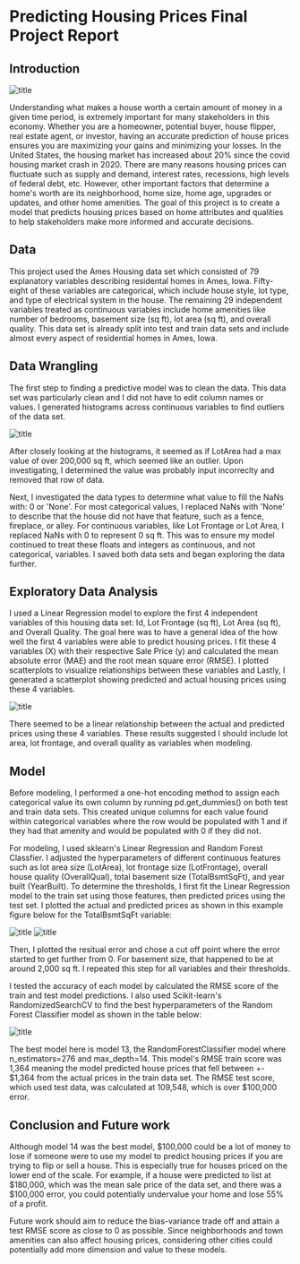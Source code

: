 # Predicting Housing Prices Final Project Report

## Introduction

![title](images/homeprice.webp)

Understanding what makes a house worth a certain amount of money in a given time period, is extremely important for many stakeholders in this economy. Whether you are a homeowner, potential buyer, house flipper, real estate agent, or investor, having an accurate prediction of house prices ensures you are maximizing your gains and minimizing your losses.  In the United States, the housing market has increased about 20% since the covid housing market crash in 2020.  There are many reasons housing prices can fluctuate such as supply and demand, interest rates, recessions, high levels of federal debt, etc.  However, other important factors that determine a home's worth are its neighborhood, home size, home age, upgrades or updates, and other home amenities.  The goal of this project is to create a model that predicts housing prices based on home attributes and qualities to help stakeholders make more informed and accurate decisions. 

## Data 

This project used the Ames Housing data set which consisted of 79 explanatory variables describing residental homes in Ames, Iowa. Fifty-eight of these variables are categorical, which include house style, lot type, and type of electrical system in the house. The remaining 29 independent variables treated as continuous variables include home amenities like number of bedrooms, basement size (sq ft), lot area (sq ft), and overall quality. This data set is already split into test and train data sets and include almost every aspect of residential homes in Ames, Iowa. 

## Data Wrangling

The first step to finding a predictive model was to clean the data. This data set was particularly clean and I did not have to edit column names or values. I generated histograms across continuous variables to find outliers of the data set.

![title](images/histogram.png)

After closely looking at the histograms, it seemed as if LotArea had a max value of over 200,000 sq ft, which seemed like an outlier.  Upon investigating, I determined the value was probably input incorreclty and removed that row of data. 

Next, I investigated the data types to determine what value to fill the NaNs with: 0 or 'None'. For most categorical values, I replaced NaNs with 'None' to describe that the house did not have that feature, such as a fence, fireplace, or alley.  For continuous variables, like Lot Frontage or Lot Area, I replaced NaNs with 0 to represent 0 sq ft.  This was to ensure my model continued to treat these floats and integers as continuous, and not categorical, variables. I saved both data sets and began exploring the data further.

## Exploratory Data Analysis 

I used a Linear Regression model to explore the first 4 independent variables of this housing data set: Id, Lot Frontage (sq ft), Lot Area (sq ft), and Overall Quality. The goal here was to have a general idea of the how well the first 4 variables were able to predict housing prices. I fit these 4 variables (X) with their respective Sale Price (y) and calculated the mean absolute error (MAE) and the root mean square error (RMSE). I plotted scatterplots to visualize relationships between these variables and Lastly, I generated a scatterplot showing predicted and actual housing prices using these 4 variables.  

![title](images/actualvspredicted.png)

There seemed to be a linear relationship between the actual and predicted prices using these 4 variables. These results suggested I should include lot area, lot frontage, and overall quality as variables when modeling. 

## Model

Before modeling, I performed a one-hot encoding method to assign each categorical value its own column by running pd.get_dummies() on both test and train data sets. This created unique columns for each value found within categorical variables where the row would be populated with 1 and if they had that amenity and would be populated with 0 if they did not. 

For modeling, I used sklearn's Linear Regression and Random Forest Classfier. I adjusted the hyperparameters of different continuous features such as lot area size (LotArea), lot frontage size (LotFrontage), overall house quality (OverallQual), total basement size (TotalBsmtSqFt), and year built (YearBuilt). To determine the thresholds, I first fit the Linear Regression model to the train set using those features, then predicted prices using the test set. I plotted the actual and predicted prices as shown in this example figure below for the TotalBsmtSqFt variable:

![title](images/basement.png)
![title](images/basementerror.png)

Then, I plotted the resitual error and chose a cut off point where the error started to get further from 0.  For basement size, that happened to be at around 2,000 sq ft. I repeated this step for all variables and their thresholds. 

I tested the accuracy of each model by calculated the RMSE score of the train and test model predictions. I also used Scikit-learn's RandomizedSearchCV to find the best hyperparameters of the Random Forest Classifier model as shown in the table below:

![title](images/models.png)

The best model here is model 13, the RandomForestClassifier model where n_estimators=276 and max_depth=14. This model's RMSE train score was 1,364 meaning the model  predicted house prices that fell between +- $1,364 from the actual prices in the train data set. The RMSE test score, which used test data, was calculated at 109,548, which is over $100,000 error.  

## Conclusion and Future work

Although model 14 was the best model, $100,000 could be a lot of money to lose if someone were to use my model to predict housing prices if you are trying to flip or sell a house.  This is especially true for houses priced on the lower end of the scale. For example, if a house were predicted to list at $180,000, which was the mean sale price of the data set, and there was a $100,000 error, you could potentially undervalue your home and lose 55% of a profit. 

Future work should aim to reduce the bias-variance trade off and attain a test RMSE score as close to 0 as possible.  Since neighborhoods and town amenities can also affect housing prices, considering other cities could potentially add more dimension and value to these models.  




